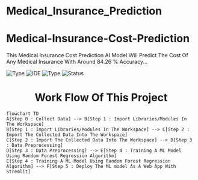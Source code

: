 # Medical_Insurance_Prediction
# Medical-Insurance-Cost-Prediction
This Medical Insurance Cost Prediction AI Model Will Predict The Cost Of Any Medical Insurance With Around 84.26 % Accuracy...

![Type](https://img.shields.io/badge/Machine-Learning-red.svg)
![IDE](https://img.shields.io/badge/IDE-JupyterNotebook-orange.svg)
![Type](https://img.shields.io/badge/Type-Supervised-yellow.svg)
![Status](https://img.shields.io/badge/Status-Completed-cherryred.svg)



<h1 align='center'> Work Flow Of This Project </h1>


```mermaid
flowchart TD
A[Step 0 : Collect Data] --> B[Step 1 : Import Libraries/Modules In The Workspace]
B[Step 1 : Import Libraries/Modules In The Workspace] --> C[Step 2 : Import The Collected Data Into The Workspace]
C[Step 2 : Import The Collected Data Into The Workspace] --> D[Step 3 : Data Preprocessing]
D[Step 3 : Data Preprocessing] --> E[Step 4 : Training A ML Model Using Random Forest Regression Algorithm]
E[Step 4 : Training A ML Model Using Random Forest Regression Algorithm] --> F[Step 5 : Deploy The ML model As A Web App With Stremlit]

```
